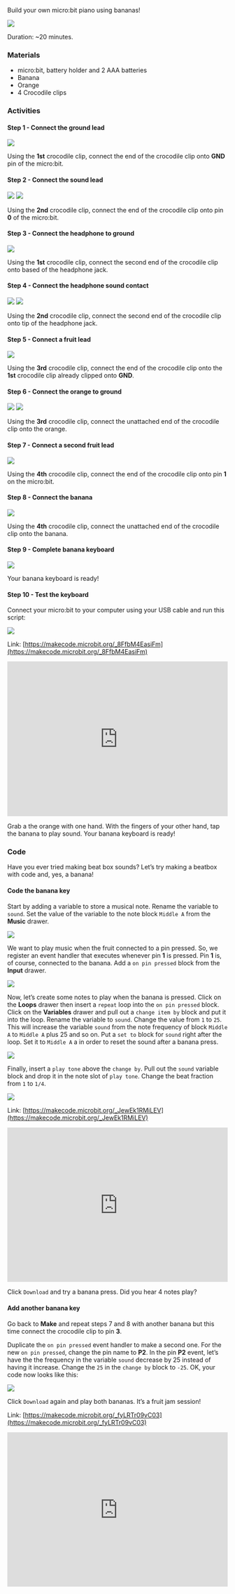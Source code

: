Build your own micro:bit piano using bananas!

![](https://i.imgur.com/V2264co.png)

Duration: ~20 minutes.

### Materials

- micro:bit, battery holder and 2 AAA batteries
- Banana
- Orange
- 4 Crocodile clips

### Activities

#### Step 1 - Connect the ground lead

![](https://i.imgur.com/EIE1bXB.png)

Using the **1st** crocodile clip, connect the end of the crocodile clip onto **GND** pin of the micro:bit.

#### Step 2 - Connect the sound lead

![](https://i.imgur.com/xJN7jzv.png)
![](https://i.imgur.com/12kkChu.png)

Using the **2nd** crocodile clip, connect the end of the crocodile clip onto pin **0** of the micro:bit.

#### Step 3 - Connect the headphone to ground

![](https://i.imgur.com/Qb800F9.png)

Using the **1st** crocodile clip, connect the second end of the crocodile clip onto based of the headphone jack.

#### Step 4 - Connect the headphone sound contact

![](https://i.imgur.com/XokJWQQ.png)
![](https://i.imgur.com/h60F0pB.png)

Using the **2nd** crocodile clip, connect the second end of the crocodile clip onto tip of the headphone jack.

#### Step 5 - Connect a fruit lead

![](https://i.imgur.com/D5KoDzW.png)

Using the **3rd** crocodile clip, connect the end of the crocodile clip onto the **1st** crocodile clip already clipped onto **GND**.

#### Step 6 - Connect the orange to ground

![](https://i.imgur.com/05QKs9j.png)
![](https://i.imgur.com/9S9vYqZ.png)

Using the **3rd** crocodile clip, connect the unattached end of the crocodile clip onto the orange.

#### Step 7 - Connect a second fruit lead

![](https://i.imgur.com/0UvFF6G.png)

Using the **4th** crocodile clip, connect the end of the crocodile clip onto pin **1** on the micro:bit.

#### Step 8 - Connect the banana

![](https://i.imgur.com/5c70v5z.png)

Using the **4th** crocodile clip, connect the unattached end of the crocodile clip onto the banana.

#### Step 9 - Complete banana keyboard

![](https://i.imgur.com/6mpf0N4.png)

Your banana keyboard is ready!

#### Step 10 - Test the keyboard

Connect your micro:bit to your computer using your USB cable and run this script:

![](https://i.imgur.com/YLfASWx.png)

Link: [https://makecode.microbit.org/_8FfbM4EasiFm](https://makecode.microbit.org/_8FfbM4EasiFm)

<div style="position:relative;height:0;padding-bottom:70%;overflow:hidden;"><iframe style="position:absolute;top:0;left:0;width:100%;height:100%;" src="https://makecode.microbit.org/#pub:_8FfbM4EasiFm" frameborder="0" sandbox="allow-popups allow-forms allow-scripts allow-same-origin"></iframe></div>

Grab a the orange with one hand. With the fingers of your other hand, tap the banana to play sound. Your banana keyboard is ready!

### Code

Have you ever tried making beat box sounds? Let’s try making a beatbox with code and, yes, a banana!

#### Code the banana key

Start by adding a variable to store a musical note. Rename the variable to `sound`. Set the value of the variable to the note block `Middle A` from the **Music** drawer.

![](https://i.imgur.com/pz8NDui.png)

We want to play music when the fruit connected to a pin pressed. So, we register an event handler that executes whenever pin **1** is pressed. Pin **1** is, of course, connected to the banana. Add a `on pin pressed` block from the **Input** drawer.

![](https://i.imgur.com/cMJPlTX.png)

Now, let’s create some notes to play when the banana is pressed. Click on the **Loops** drawer then insert a `repeat` loop into the `on pin pressed` block. Click on the **Variables** drawer and pull out a `change item by` block and put it into the loop. Rename the variable to `sound`. Change the value from `1` to `25`. This will increase the variable `sound` from the note frequency of block `Middle A` to `Middle A` plus 25 and so on. Put a `set to` block for `sound` right after the loop. Set it to `Middle A` a in order to reset the sound after a banana press.

![](https://i.imgur.com/gXFmwHD.png)

Finally, insert a `play tone` above the `change by`. Pull out the `sound` variable block and drop it in the note slot of `play tone`. Change the beat fraction from `1` to `1/4`.

![](https://i.imgur.com/V9PCd30.png)

Link: [https://makecode.microbit.org/_JewEk1RMiLEV](https://makecode.microbit.org/_JewEk1RMiLEV)

<div style="position:relative;height:0;padding-bottom:70%;overflow:hidden;"><iframe style="position:absolute;top:0;left:0;width:100%;height:100%;" src="https://makecode.microbit.org/#pub:_JewEk1RMiLEV" frameborder="0" sandbox="allow-popups allow-forms allow-scripts allow-same-origin"></iframe></div>

Click `Download` and try a banana press. Did you hear 4 notes play?

#### Add another banana key

Go back to **Make** and repeat steps 7 and 8 with another banana but this time connect the crocodile clip to pin **3**.

Duplicate the `on pin pressed` event handler to make a second one. For the new `on pin pressed`, change the pin name to **P2**. In the pin **P2** event, let’s have the the frequency in the variable `sound` decrease by 25 instead of having it increase. Change the `25` in the `change by` block to `-25`. OK, your code now looks like this:

![](https://i.imgur.com/PKICMmZ.png)

Click `Download` again and play both bananas. It’s a fruit jam session!

Link: [https://makecode.microbit.org/_fyLRTr09vC03](https://makecode.microbit.org/_fyLRTr09vC03)

<div style="position:relative;height:0;padding-bottom:70%;overflow:hidden;"><iframe style="position:absolute;top:0;left:0;width:100%;height:100%;" src="https://makecode.microbit.org/#pub:_fyLRTr09vC03" frameborder="0" sandbox="allow-popups allow-forms allow-scripts allow-same-origin"></iframe></div>
